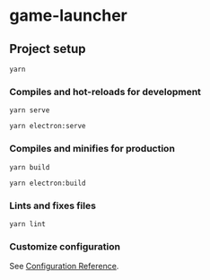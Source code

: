 # game-launcher

## Project setup
```
yarn
```

### Compiles and hot-reloads for development
```
yarn serve
```
```
yarn electron:serve
```

### Compiles and minifies for production
```
yarn build
```
```
yarn electron:build
```

### Lints and fixes files
```
yarn lint
```

### Customize configuration
See [Configuration Reference](https://cli.vuejs.org/config/).
